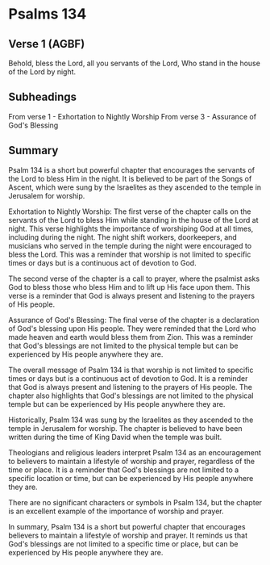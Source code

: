 # Psalms 134

## Verse 1 (AGBF)

Behold, bless the Lord, all you servants of the Lord, Who stand in the house of the Lord by night.

## Subheadings

From verse 1 - Exhortation to Nightly Worship
From verse 3 - Assurance of God's Blessing

## Summary

Psalm 134 is a short but powerful chapter that encourages the servants of the Lord to bless Him in the night. It is believed to be part of the Songs of Ascent, which were sung by the Israelites as they ascended to the temple in Jerusalem for worship.

Exhortation to Nightly Worship:
The first verse of the chapter calls on the servants of the Lord to bless Him while standing in the house of the Lord at night. This verse highlights the importance of worshiping God at all times, including during the night. The night shift workers, doorkeepers, and musicians who served in the temple during the night were encouraged to bless the Lord. This was a reminder that worship is not limited to specific times or days but is a continuous act of devotion to God.

The second verse of the chapter is a call to prayer, where the psalmist asks God to bless those who bless Him and to lift up His face upon them. This verse is a reminder that God is always present and listening to the prayers of His people.

Assurance of God's Blessing:
The final verse of the chapter is a declaration of God's blessing upon His people. They were reminded that the Lord who made heaven and earth would bless them from Zion. This was a reminder that God's blessings are not limited to the physical temple but can be experienced by His people anywhere they are.

The overall message of Psalm 134 is that worship is not limited to specific times or days but is a continuous act of devotion to God. It is a reminder that God is always present and listening to the prayers of His people. The chapter also highlights that God's blessings are not limited to the physical temple but can be experienced by His people anywhere they are.

Historically, Psalm 134 was sung by the Israelites as they ascended to the temple in Jerusalem for worship. The chapter is believed to have been written during the time of King David when the temple was built.

Theologians and religious leaders interpret Psalm 134 as an encouragement to believers to maintain a lifestyle of worship and prayer, regardless of the time or place. It is a reminder that God's blessings are not limited to a specific location or time, but can be experienced by His people anywhere they are.

There are no significant characters or symbols in Psalm 134, but the chapter is an excellent example of the importance of worship and prayer.

In summary, Psalm 134 is a short but powerful chapter that encourages believers to maintain a lifestyle of worship and prayer. It reminds us that God's blessings are not limited to a specific time or place, but can be experienced by His people anywhere they are.